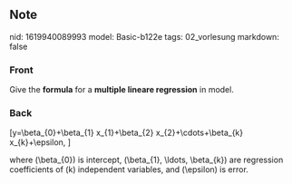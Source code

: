 ## Note
nid: 1619940089993
model: Basic-b122e
tags: 02_vorlesung
markdown: false

### Front
Give the <b>formula</b> for a <b>multiple lineare regression</b> in
model.

### Back
\[y=\beta_{0}+\beta_{1} x_{1}+\beta_{2} x_{2}+\cdots+\beta_{k} x_{k}+\epsilon,
\]<div>
where \(\beta_{0}\) is intercept, \(\beta_{1}, \ldots, \beta_{k}\) are regression coefficients of \(k\) independent variables, and \(\epsilon\) is error.</div>
